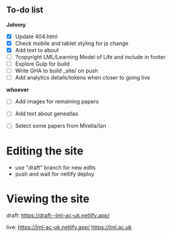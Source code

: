 ## To-do list

**Johnny**

* [X] Update 404.html
* [X] Check mobile and tablet styling for js change
* [X] Add text to about
* [ ] ?copyright LML/Learning Model of Life and include in footer
* [ ] Explore Gulp for build
* [ ] Write GHA to build _site/ on push
* [ ] Add analytics details/tokens when closer to going live

**whoever**

* [ ] Add images for remaining papers
* [ ] Add text about geneatlas
* [ ] Select some papers from Mirella/Ian


# Editing the site

- use "draft" branch for new edits
- push and wait for netlify deploy


# Viewing the site

draft: 
https://draft--lml-ac-uk.netlify.app/

live:
https://lml-ac-uk.netlify.app/
https://lml.ac.uk
 
